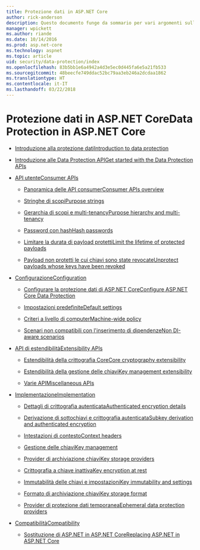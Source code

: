 ```yaml
---
title: Protezione dati in ASP.NET Core
author: rick-anderson
description: Questo documento funge da sommario per vari argomenti sulla protezione dati di ASP.NET Core.
manager: wpickett
ms.author: riande
ms.date: 10/14/2016
ms.prod: asp.net-core
ms.technology: aspnet
ms.topic: article
uid: security/data-protection/index
ms.openlocfilehash: 83b5bb1e6a4942a4d3e5ec0d445fa6e5a21fb533
ms.sourcegitcommit: 48beecfe749ddac52bc79aa3eb246a2dcdaa1862
ms.translationtype: HT
ms.contentlocale: it-IT
ms.lasthandoff: 03/22/2018
---
```

# <a name="data-protection-in-aspnet-core"></a><span data-ttu-id="bb589-103">Protezione dati in ASP.NET Core</span><span class="sxs-lookup"><span data-stu-id="bb589-103">Data Protection in ASP.NET Core</span></span>

* [<span data-ttu-id="bb589-104">Introduzione alla protezione dati</span><span class="sxs-lookup"><span data-stu-id="bb589-104">Introduction to data protection</span></span>](xref:security/data-protection/introduction)

* [<span data-ttu-id="bb589-105">Introduzione alle Data Protection API</span><span class="sxs-lookup"><span data-stu-id="bb589-105">Get started with the Data Protection APIs</span></span>](xref:security/data-protection/using-data-protection)

* [<span data-ttu-id="bb589-106">API utente</span><span class="sxs-lookup"><span data-stu-id="bb589-106">Consumer APIs</span></span>](xref:security/data-protection/consumer-apis/index)

  * [<span data-ttu-id="bb589-107">Panoramica delle API consumer</span><span class="sxs-lookup"><span data-stu-id="bb589-107">Consumer APIs overview</span></span>](xref:security/data-protection/consumer-apis/overview)

  * [<span data-ttu-id="bb589-108">Stringhe di scopi</span><span class="sxs-lookup"><span data-stu-id="bb589-108">Purpose strings</span></span>](xref:security/data-protection/consumer-apis/purpose-strings)

  * [<span data-ttu-id="bb589-109">Gerarchia di scopi e multi-tenancy</span><span class="sxs-lookup"><span data-stu-id="bb589-109">Purpose hierarchy and multi-tenancy</span></span>](xref:security/data-protection/consumer-apis/purpose-strings-multitenancy)

  * [<span data-ttu-id="bb589-110">Password con hash</span><span class="sxs-lookup"><span data-stu-id="bb589-110">Hash passwords</span></span>](xref:security/data-protection/consumer-apis/password-hashing)

  * [<span data-ttu-id="bb589-111">Limitare la durata di payload protetti</span><span class="sxs-lookup"><span data-stu-id="bb589-111">Limit the lifetime of protected payloads</span></span>](xref:security/data-protection/consumer-apis/limited-lifetime-payloads)

  * [<span data-ttu-id="bb589-112">Payload non protetti le cui chiavi sono state revocate</span><span class="sxs-lookup"><span data-stu-id="bb589-112">Unprotect payloads whose keys have been revoked</span></span>](xref:security/data-protection/consumer-apis/dangerous-unprotect)

* [<span data-ttu-id="bb589-113">Configurazione</span><span class="sxs-lookup"><span data-stu-id="bb589-113">Configuration</span></span>](xref:security/data-protection/configuration/index)

  * [<span data-ttu-id="bb589-114">Configurare la protezione dati di ASP.NET Core</span><span class="sxs-lookup"><span data-stu-id="bb589-114">Configure ASP.NET Core Data Protection</span></span>](xref:security/data-protection/configuration/overview)

  * [<span data-ttu-id="bb589-115">Impostazioni predefinite</span><span class="sxs-lookup"><span data-stu-id="bb589-115">Default settings</span></span>](xref:security/data-protection/configuration/default-settings)

  * [<span data-ttu-id="bb589-116">Criteri a livello di computer</span><span class="sxs-lookup"><span data-stu-id="bb589-116">Machine-wide policy</span></span>](xref:security/data-protection/configuration/machine-wide-policy)

  * [<span data-ttu-id="bb589-117">Scenari non compatibili con l'inserimento di dipendenze</span><span class="sxs-lookup"><span data-stu-id="bb589-117">Non DI-aware scenarios</span></span>](xref:security/data-protection/configuration/non-di-scenarios)

* [<span data-ttu-id="bb589-118">API di estendibilità</span><span class="sxs-lookup"><span data-stu-id="bb589-118">Extensibility APIs</span></span>](xref:security/data-protection/extensibility/index)

  * [<span data-ttu-id="bb589-119">Estendibilità della crittografia Core</span><span class="sxs-lookup"><span data-stu-id="bb589-119">Core cryptography extensibility</span></span>](xref:security/data-protection/extensibility/core-crypto)

  * [<span data-ttu-id="bb589-120">Estendibilità della gestione delle chiavi</span><span class="sxs-lookup"><span data-stu-id="bb589-120">Key management extensibility</span></span>](xref:security/data-protection/extensibility/key-management)

  * [<span data-ttu-id="bb589-121">Varie API</span><span class="sxs-lookup"><span data-stu-id="bb589-121">Miscellaneous APIs</span></span>](xref:security/data-protection/extensibility/misc-apis)

* [<span data-ttu-id="bb589-122">Implementazione</span><span class="sxs-lookup"><span data-stu-id="bb589-122">Implementation</span></span>](xref:security/data-protection/implementation/index)

  * [<span data-ttu-id="bb589-123">Dettagli di crittografia autenticata</span><span class="sxs-lookup"><span data-stu-id="bb589-123">Authenticated encryption details</span></span>](xref:security/data-protection/implementation/authenticated-encryption-details)

  * [<span data-ttu-id="bb589-124">Derivazione di sottochiavi e crittografia autenticata</span><span class="sxs-lookup"><span data-stu-id="bb589-124">Subkey derivation and authenticated encryption</span></span>](xref:security/data-protection/implementation/subkeyderivation)

  * [<span data-ttu-id="bb589-125">Intestazioni di contesto</span><span class="sxs-lookup"><span data-stu-id="bb589-125">Context headers</span></span>](xref:security/data-protection/implementation/context-headers)

  * [<span data-ttu-id="bb589-126">Gestione delle chiavi</span><span class="sxs-lookup"><span data-stu-id="bb589-126">Key management</span></span>](xref:security/data-protection/implementation/key-management)

  * [<span data-ttu-id="bb589-127">Provider di archiviazione chiavi</span><span class="sxs-lookup"><span data-stu-id="bb589-127">Key storage providers</span></span>](xref:security/data-protection/implementation/key-storage-providers)

  * [<span data-ttu-id="bb589-128">Crittografia a chiave inattiva</span><span class="sxs-lookup"><span data-stu-id="bb589-128">Key encryption at rest</span></span>](xref:security/data-protection/implementation/key-encryption-at-rest)

  * [<span data-ttu-id="bb589-129">Immutabilità delle chiavi e impostazioni</span><span class="sxs-lookup"><span data-stu-id="bb589-129">Key immutability and settings</span></span>](xref:security/data-protection/implementation/key-immutability)

  * [<span data-ttu-id="bb589-130">Formato di archiviazione chiavi</span><span class="sxs-lookup"><span data-stu-id="bb589-130">Key storage format</span></span>](xref:security/data-protection/implementation/key-storage-format)

  * [<span data-ttu-id="bb589-131">Provider di protezione dati temporanea</span><span class="sxs-lookup"><span data-stu-id="bb589-131">Ephemeral data protection providers</span></span>](xref:security/data-protection/implementation/key-storage-ephemeral)

* [<span data-ttu-id="bb589-132">Compatibilità</span><span class="sxs-lookup"><span data-stu-id="bb589-132">Compatibility</span></span>](xref:security/data-protection/compatibility/index)

  * [<span data-ttu-id="bb589-133">Sostituzione di ASP.NET <machineKey> in ASP.NET Core</span><span class="sxs-lookup"><span data-stu-id="bb589-133">Replacing ASP.NET <machineKey> in ASP.NET Core</span></span>](xref:security/data-protection/compatibility/replacing-machinekey)
